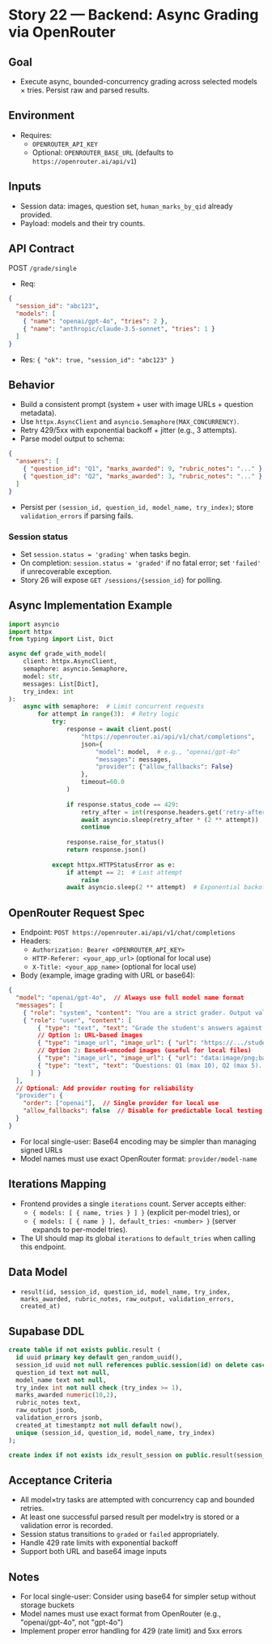 # Story 22 — Backend: Async Grading via OpenRouter

## Goal
- Execute async, bounded-concurrency grading across selected models × tries. Persist raw and parsed results.

## Environment
- Requires:
  - `OPENROUTER_API_KEY`
  - Optional: `OPENROUTER_BASE_URL` (defaults to `https://openrouter.ai/api/v1`)

## Inputs
- Session data: images, question set, `human_marks_by_qid` already provided.
- Payload: models and their try counts.

## API Contract
POST `/grade/single`
- Req:
```json
{
  "session_id": "abc123",
  "models": [
    { "name": "openai/gpt-4o", "tries": 2 },
    { "name": "anthropic/claude-3.5-sonnet", "tries": 1 }
  ]
}
```
- Res: `{ "ok": true, "session_id": "abc123" }`

## Behavior
- Build a consistent prompt (system + user with image URLs + question metadata).
- Use `httpx.AsyncClient` and `asyncio.Semaphore(MAX_CONCURRENCY)`.
- Retry 429/5xx with exponential backoff + jitter (e.g., 3 attempts).
- Parse model output to schema:
```json
{
  "answers": [
    { "question_id": "Q1", "marks_awarded": 9, "rubric_notes": "..." },
    { "question_id": "Q2", "marks_awarded": 3, "rubric_notes": "..." }
  ]
}
```
- Persist per `(session_id, question_id, model_name, try_index)`; store `validation_errors` if parsing fails.

### Session status
- Set `session.status = 'grading'` when tasks begin.
- On completion: `session.status = 'graded'` if no fatal error; set `'failed'` if unrecoverable exception.
- Story 26 will expose `GET /sessions/{session_id}` for polling.

## Async Implementation Example
```python
import asyncio
import httpx
from typing import List, Dict

async def grade_with_model(
    client: httpx.AsyncClient,
    semaphore: asyncio.Semaphore,
    model: str,
    messages: List[Dict],
    try_index: int
):
    async with semaphore:  # Limit concurrent requests
        for attempt in range(3):  # Retry logic
            try:
                response = await client.post(
                    "https://openrouter.ai/api/v1/chat/completions",
                    json={
                        "model": model,  # e.g., "openai/gpt-4o"
                        "messages": messages,
                        "provider": {"allow_fallbacks": False}
                    },
                    timeout=60.0
                )
                
                if response.status_code == 429:
                    retry_after = int(response.headers.get('retry-after', 60))
                    await asyncio.sleep(retry_after * (2 ** attempt))
                    continue
                    
                response.raise_for_status()
                return response.json()
                
            except httpx.HTTPStatusError as e:
                if attempt == 2:  # Last attempt
                    raise
                await asyncio.sleep(2 ** attempt)  # Exponential backoff
```

## OpenRouter Request Spec
- Endpoint: `POST https://openrouter.ai/api/v1/chat/completions`
- Headers:
  - `Authorization: Bearer <OPENROUTER_API_KEY>`
  - `HTTP-Referer: <your_app_url>` (optional for local use)
  - `X-Title: <your_app_name>` (optional for local use)
- Body (example, image grading with URL or base64):
```json
{
  "model": "openai/gpt-4o",  // Always use full model name format
  "messages": [
    { "role": "system", "content": "You are a strict grader. Output valid JSON only..." },
    { "role": "user", "content": [
        { "type": "text", "text": "Grade the student's answers against the answer key." },
        // Option 1: URL-based images
        { "type": "image_url", "image_url": { "url": "https://.../student-1.png" } },
        // Option 2: Base64-encoded images (useful for local files)
        { "type": "image_url", "image_url": { "url": "data:image/png;base64,iVBORw0..." } },
        { "type": "text", "text": "Questions: Q1 (max 10), Q2 (max 5)..." }
      ] }
  ],
  // Optional: Add provider routing for reliability
  "provider": {
    "order": ["openai"],  // Single provider for local use
    "allow_fallbacks": false  // Disable for predictable local testing
  }
}
```
- For local single-user: Base64 encoding may be simpler than managing signed URLs
- Model names must use exact OpenRouter format: `provider/model-name`

## Iterations Mapping
- Frontend provides a single `iterations` count. Server accepts either:
  - `{ models: [ { name, tries } ] }` (explicit per-model tries), or
  - `{ models: [ { name } ], default_tries: <number> }` (server expands to per-model tries).
- The UI should map its global `iterations` to `default_tries` when calling this endpoint.

## Data Model
- `result(id, session_id, question_id, model_name, try_index, marks_awarded, rubric_notes, raw_output, validation_errors, created_at)`

## Supabase DDL
```sql
create table if not exists public.result (
  id uuid primary key default gen_random_uuid(),
  session_id uuid not null references public.session(id) on delete cascade,
  question_id text not null,
  model_name text not null,
  try_index int not null check (try_index >= 1),
  marks_awarded numeric(10,2),
  rubric_notes text,
  raw_output jsonb,
  validation_errors jsonb,
  created_at timestamptz not null default now(),
  unique (session_id, question_id, model_name, try_index)
);

create index if not exists idx_result_session on public.result(session_id);
```

## Acceptance Criteria
- All model×try tasks are attempted with concurrency cap and bounded retries.
- At least one successful parsed result per model×try is stored or a validation error is recorded.
- Session status transitions to `graded` or `failed` appropriately.
- Handle 429 rate limits with exponential backoff
- Support both URL and base64 image inputs

## Notes
- For local single-user: Consider using base64 for simpler setup without storage buckets
- Model names must use exact format from OpenRouter (e.g., "openai/gpt-4o", not "gpt-4o")
- Implement proper error handling for 429 (rate limit) and 5xx errors

